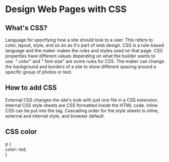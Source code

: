 # Design Web Pages with CSS

## What's CSS?

Language for specifying how a site should look to a user. This refers to color, layout, style, and so on as it's part of web design. CSS is a rule-based language and the maker makes the rules and styles used on that page. CSS properties have different values depending on what the builder wants to use. " color" and " font size" are some rules for CSS. The maker can change the background and borders of a site to show different spacing around a specific group of photos or text. 

## How to add CSS

External CSS changes the site's look with just one file in a CSS extension.
Internal CSS style sheets are CSS formatted inside the HTML code.
Inline CSS can be put into the tag. Cascading order for the style sheets is inline, external and internal style, and browser default.

## CSS color

p {  
	color: red;  
}
